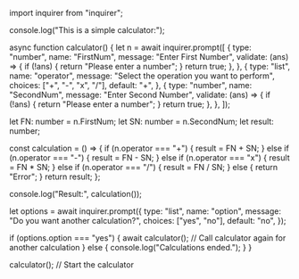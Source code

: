 import inquirer from "inquirer";

console.log("This is a simple calculator:");

async function calculator() {
  let n = await inquirer.prompt([
    {
      type: "number",
      name: "FirstNum",
      message: "Enter First Number",
      validate: (ans) => {
        if (!ans) {
          return "Please enter a number";
        }
        return true;
      },
    },
    {
      type: "list",
      name: "operator",
      message: "Select the operation you want to perform",
      choices: ["+", "-", "x", "/"],
      default: "+",
    },
    {
      type: "number",
      name: "SecondNum",
      message: "Enter Second Number",
      validate: (ans) => {
        if (!ans) {
          return "Please enter a number";
        }
        return true;
      },
    },
  ]);

  let FN: number = n.FirstNum;
  let SN: number = n.SecondNum;
  let result: number;

  const calculation = () => {
    if (n.operator === "+") {
      result = FN + SN;
    } else if (n.operator === "-") {
      result = FN - SN;
    } else if (n.operator === "x") {
      result = FN * SN;
    } else if (n.operator === "/") {
      result = FN / SN;
    } else {
      return "Error";
    }
    return result;
  };

  console.log("Result:", calculation());

  let options = await inquirer.prompt({
    type: "list",
    name: "option",
    message: "Do you want another calculation?",
    choices: ["yes", "no"],
    default: "no",
  });

  if (options.option === "yes") {
    await calculator(); // Call calculator again for another calculation
  } else {
    console.log("Calculations ended.");
  }
}

calculator(); // Start the calculator
